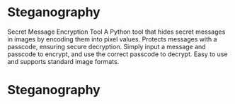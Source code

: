 # Steganography
Secret Message Encryption Tool A Python tool that hides secret messages in images by encoding them into pixel values. Protects messages with a passcode, ensuring secure decryption. Simply input a message and passcode to encrypt, and use the correct passcode to decrypt. Easy to use and supports standard image formats.
# Steganography
